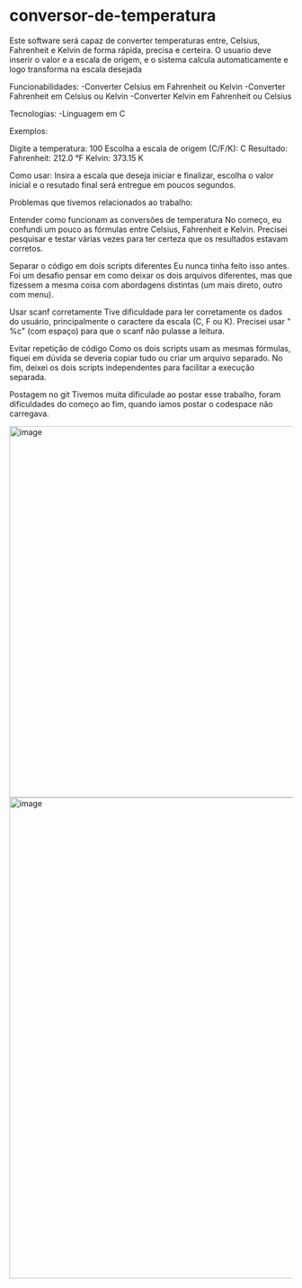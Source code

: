 # conversor-de-temperatura

Este software será capaz de converter temperaturas entre, Celsius, Fahrenheit e Kelvin de forma rápida, precisa e certeira. O usuario deve inserir o valor e a escala de origem, e o sistema calcula automaticamente e logo transforma na escala desejada

Funcionabilidades: -Converter Celsius em Fahrenheit ou Kelvin -Converter Fahrenheit em Celsius ou Kelvin -Converter Kelvin em Fahrenheit ou Celsius

Tecnologias: -Linguagem em C

Exemplos:

Digite a temperatura: 100 Escolha a escala de origem (C/F/K): C Resultado: Fahrenheit: 212.0 °F Kelvin: 373.15 K

Como usar: Insira a escala que deseja iniciar e finalizar, escolha o valor inicial e o resutado final será entregue em poucos segundos.

Problemas que tivemos relacionados ao trabalho:

Entender como funcionam as conversões de temperatura No começo, eu confundi um pouco as fórmulas entre Celsius, Fahrenheit e Kelvin. Precisei pesquisar e testar várias vezes para ter certeza que os resultados estavam corretos.

Separar o código em dois scripts diferentes Eu nunca tinha feito isso antes. Foi um desafio pensar em como deixar os dois arquivos diferentes, mas que fizessem a mesma coisa com abordagens distintas (um mais direto, outro com menu).

Usar scanf corretamente Tive dificuldade para ler corretamente os dados do usuário, principalmente o caractere da escala (C, F ou K). Precisei usar " %c" (com espaço) para que o scanf não pulasse a leitura.

Evitar repetição de código Como os dois scripts usam as mesmas fórmulas, fiquei em dúvida se deveria copiar tudo ou criar um arquivo separado. No fim, deixei os dois scripts independentes para facilitar a execução separada.

Postagem no git Tivemos muita díficulade ao postar esse trabalho, foram dificuldades do começo ao fim, quando iamos postar o codespace não carregava.



<img width="1069" height="661" alt="image" src="https://github.com/user-attachments/assets/320b948c-fe6e-46fd-80c4-29b6749404ec" />


<img width="1091" height="856" alt="image" src="https://github.com/user-attachments/assets/afd867f9-35ac-4657-bea5-8d556d09ed8d" />



